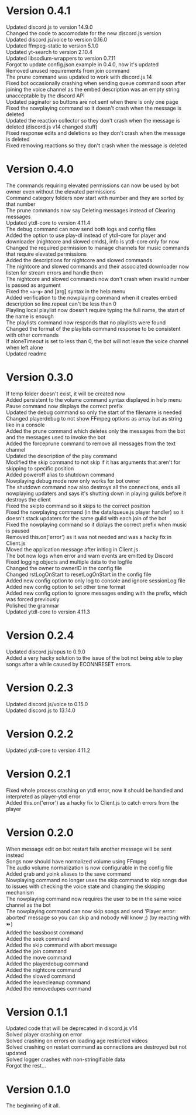 # Version 0.4.1
Updated discord.js to version 14.9.0  
Changed the code to accomodate for the new discord.js version  
Updated discord.js/voice to version 0.16.0  
Updated ffmpeg-static to version 5.1.0  
Updated yt-search to version 2.10.4  
Updated libsodium-wrappers to version 0.7.11  
Forgot to update config.json.example in 0.4.0, now it's updated  
Removed unused requirements from join command  
The prune command was updated to work with discord.js 14  
Fixed bot occasionally crashing when sending queue command soon after joining the voice channel as the embed description was an empty string unacceptable by the discord API  
Updated paginator so buttons are not sent when there is only one page  
Fixed the nowplaying command so it doesn't crash when the message is deleted  
Updated the reaction collector so they don't crash when the message is deleted (discord.js v14 changed stuff)  
Fixed response edits and deletions so they don't crash when the message is deleted  
Fixed removing reactions so they don't crash when the message is deleted  

# Version 0.4.0
The commands requiring elevated permissions can now be used by bot owner even without the elevated permissions  
Command category folders now start with number and they are sorted by that number  
The prune commands now say Deleting messages instead of Clearing messages  
Updated ytdl-core to version 4.11.4  
The debug command can now send both logs and config files  
Added the option to use play-dl instead of ytdl-core for player and downloader (nightcore and slowed cmds), info is ytdl-core only for now  
Changed the required permission to manage channels for music commands that require elevated permissions  
Added the descriptions for nightcore and slowed commands  
The nightcore and slowed commands and their associated downloader now listen for stream errors and handle them  
The nightcore and slowed commands now don't crash when invalid number is passed as argument  
Fixed the ```<arg>``` and [arg] syntax in the help menu  
Added verification to the nowplaying command when it creates embed description so line.repeat can't be less than 0  
Playling local playlist now doesn't require typing the full name, the start of the name is enough  
The playlists command now responds that no playlists were found  
Changed the format of the playlists command response to be consistent with other commands  
If aloneTimeout is set to less than 0, the bot will not leave the voice channel when left alone  
Updated readme  

# Version 0.3.0
If temp folder doesn't exist, it will be created now  
Added persistent to the volume command syntax displayed in help menu  
Pause command now displays the correct prefix  
Updated the debug command so only the start of the filename is needed  
Changed playerdebug to not show FFmpeg options as array but as string like in a console  
Added the prune command which deletes only the messages from the bot and the messages used to invoke the bot  
Added the forceprune command to remove all messages from the text channel  
Updated the description of the play command  
Modified the skip command to not skip if it has arguments that aren't for skipping to specific position  
Added poweroff alias to shutdown command  
Nowplaying debug mode now only works for bot owner  
The shutdown command now also destroys all the connections, ends all nowplaying updaters and says it's shutting down in playing guilds before it destroys the client  
Fixed the skipto command so it skips to the correct position  
Fixed the nowplaying command (in the data/queue.js player handler) so it doesn't stack updaters for the same guild with each join of the bot  
Fixed the nowplaying command so it diplays the correct prefix when music is paused  
Removed this.on('error') as it was not needed and was a hacky fix in Client.js  
Moved the application message after initlog in Client.js  
The bot now logs when error and warn events are emitted by Discord  
Fixed logging objects and multiple data to the logfile  
Changed the owner to ownerID in the config file  
Changed rstLogOnStart to resetLogOnStart in the config file  
Added new config option to only log to console and ignore sessionLog file  
Added new config option to set other time format  
Added new config option to ignore messages ending with the prefix, which was forced previously  
Polished the grammar  
Updated ytdl-core to version 4.11.3  

# Version 0.2.4
Updated discord.js/opus to 0.9.0  
Added a very hacky solution to the issue of the bot not being able to play songs after a while caused by ECONNRESET errors.  

# Version 0.2.3
Updated discord.js/voice to 0.15.0  
Updated discord.js to 13.14.0  

# Version 0.2.2
Updated ytdl-core to version 4.11.2  

# Version 0.2.1
Fixed whole process crashing on ytdl error, now it should be handled and interpreted as player-ytdl error  
Added this.on('error') as a hacky fix to Client.js to catch errors from the player  

# Version 0.2.0
When message edit on bot restart fails another message will be sent instead  
Songs now should have normalized volume using FFmpeg  
The audio volume normalization is now configurable in the config file  
Added grab and yoink aliases to the save command  
Nowplaying command no longer uses the skip command to skip songs due to issues with checking the voice state and changing the skipping mechanism  
The nowplaying command now requires the user to be in the same voice channel as the bot  
The nowplaying command can now skip songs and send 'Player error: aborted' message so you can skip and nobody will know ;) (by reacting with ⏩)  
Added the bassboost command  
Added the seek command  
Added the skip command with abort message  
Added the join command  
Added the move command  
Added the playerdebug command  
Added the nightcore command  
Added the slowed command  
Added the leavecleanup command  
Added the removedupes command  

# Version 0.1.1
Updated code that will be deprecated in discord.js v14  
Solved player crashing on error  
Solved crashing on errors on loading age restricted videos  
Solved crashing on restart command as connections are destroyed but not updated  
Solved logger crashes with non-stringifiable data  
Forgot the rest...  

# Version 0.1.0
The beginning of it all.  
